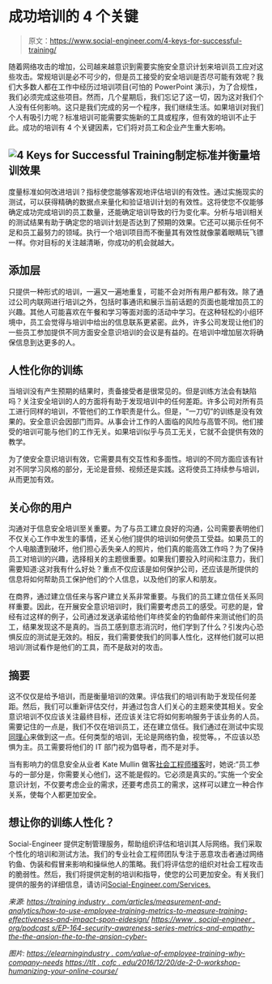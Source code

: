 # 成功培训的 4 个关键

> 原文：<https://www.social-engineer.com/4-keys-for-successful-training/>

随着网络攻击的增加，公司越来越意识到需要实施安全意识计划来培训员工应对这些攻击。常规培训是必不可少的，但是员工接受的安全培训是否尽可能有效呢？我们大多数人都在工作中经历过培训项目(可怕的 PowerPoint 演示)，为了合规性，我们必须完成这些项目。然而，几个星期后，我们忘记了这一切，因为这对我们个人没有任何影响。这只是我们完成的另一个程序，我们继续生活。如果培训对我们个人有吸引力呢？标准培训可能需要实施新的工具或程序，但有效的培训不止于此。成功的培训有 4 个关键因素，它们将对员工和企业产生重大影响。

## ![4 Keys for Successful Training](img/53a2da1e4179dfba033ac195f38f8f55.png)制定标准并衡量培训效果

度量标准如何改进培训？指标使您能够客观地评估培训的有效性。通过实施现实的测试，可以获得精确的数据点来量化和验证培训计划的有效性。这将使您不仅能够确定成功完成培训的员工数量，还能确定培训导致的行为变化率。分析与培训相关的测试结果有助于确定您的培训计划是否达到了预期的效果。它还可以揭示任何不足和员工最努力的领域。执行一个培训项目而不衡量其有效性就像蒙着眼睛玩飞镖一样。你对目标的关注越清晰，你成功的机会就越大。

## 添加层

只提供一种形式的培训，一遍又一遍地重复，可能不会对所有用户都有效。除了通过公司内联网进行培训之外，包括时事通讯和展示当前话题的页面也能增加员工的兴趣。其他人可能喜欢在午餐和学习等面对面的活动中学习。在这种轻松的小组环境中，员工会觉得与培训中给出的信息联系更紧密。此外，许多公司发现让他们的一些员工参加提供不同方面安全意识培训的会议是有益的。在培训中增加层次将确保信息到达更多的人。

## 人性化你的训练

当培训没有产生预期的结果时，责备接受者是很常见的。但是训练方法会有缺陷吗？关注安全培训的人的方面将有助于发现培训中的任何差距。许多公司对所有员工进行同样的培训，不管他们的工作职责是什么。但是，“一刀切”的训练是没有效果的。安全意识会因部门而异。从事会计工作的人面临的风险与高管不同。他们接受的培训可能与他们的工作无关。如果培训似乎与员工无关，它就不会提供有效的教学。

为了使安全意识培训有效，它需要具有交互性和多面性。培训的不同方面应该有针对不同学习风格的部分，无论是音频、视频还是实践。这将使员工持续参与培训，从而更加有效。

## 关心你的用户

沟通对于信息安全培训至关重要。为了与员工建立良好的沟通，公司需要表明他们不仅关心工作中发生的事情，还关心他们提供的培训如何使员工受益。如果员工的个人电脑遭到破坏，他们担心丢失亲人的照片，他们真的能高效工作吗？为了保持员工对培训的兴趣，选择相关的主题很重要。如果我们要投入时间和注意力，我们需要知道:这对我有什么好处？重点不仅应该是如何保护公司，还应该是所提供的信息将如何帮助员工保护他们的个人信息，以及他们的家人和朋友。

在商界，通过建立信任来与客户建立关系非常重要。与我们的员工建立信任关系同样重要。因此，在开展安全意识培训时，我们需要考虑员工的感受。可悲的是，曾经有过这样的例子，公司通过发送承诺给他们年终奖金的钓鱼邮件来测试他们的员工，结果发现这不是真的。当员工感到意志消沉时，他们学到了什么？引发内心恐惧反应的测试是无效的。相反，我们需要使我们的同事人性化，这样他们就可以把培训/测试看作是他们的工具，而不是敌对的攻击。

## 摘要

这不仅仅是给予培训，而是衡量培训的效果。评估我们的培训有助于发现任何差距。然后，我们可以重新评估交付，并通过包含人们关心的主题来使其相关。安全意识培训不仅应该关注最终目标，还应该关注它将如何影响服务于该业务的人员。需要记住的一点是，我们不仅在培训员工，还在建立信任。我们通过在测试中实现[同理心](https://www.social-engineer.com/the-role-of-empathy-in-ethical-social-engineering/)来做到这一点。任何类型的培训，无论是网络钓鱼，视觉等。，不应该以恐惧为主。员工需要将他们的 IT 部门视为倡导者，而不是对手。

当有影响力的信息安全从业者 Kate Mullin 做客[社会工程师播客](https://www.social-engineer.org/podcasts/ep-164-security-awareness-series-metrics-and-empathy-the-answer-to-cyber-breaches-with-kate-mullin/)时，她说:“员工参与的一部分是，你需要关心他们，这不能是假的。它必须是真实的。”实施一个安全意识计划，不仅要考虑企业的需求，还要考虑员工的需求，这样可以建立一种合作关系，使每个人都更加安全。

## 想让你的训练人性化？

Social-Engineer 提供定制管理服务，帮助组织评估和培训其人际网络。我们采取个性化的培训和测试方法。我们的专业社会工程师团队专注于恶意攻击者通过网络钓鱼、伪装和假冒来影响和操纵他人的策略。我们将评估您的组织对社会工程攻击的脆弱性。然后，我们将提供定制的培训和指导，使您的公司更加安全。有关我们提供的服务的详细信息，请访问[Social-Engineer.com/Services.](https://www.social-engineer.com/services/)

*来源:*
*[https://training industry . com/articles/measurement-and-analytics/how-to-use-employee-training-metrics-to-measure-training-effectiveness-and-impact-spon-eidesign/](https://trainingindustry.com/articles/measurement-and-analytics/how-to-use-employee-training-metrics-to-measure-training-effectiveness-and-impact-spon-eidesign/)*
*[https://www . social-engineer . org/podcast s/EP-164-security-awareness-series-metrics-and-empathy-the-the-ansion-the-to-the-ansion-cyber-](https://www.social-engineer.org/podcasts/ep-164-security-awareness-series-metrics-and-empathy-the-answer-to-cyber-breaches-with-kate-mullin/)*

*图片:*
*[https://elearningindustry . com/value-of-employee-training-why-company-needs](https://elearningindustry.com/value-of-employee-training-why-company-needs)*
*[https://tlt . cofc . edu/2016/12/20/de-2-0-workshop-humanizing-your-online-course/](https://tlt.cofc.edu/2016/12/20/de-2-0-workshop-humanizing-your-online-course/)*